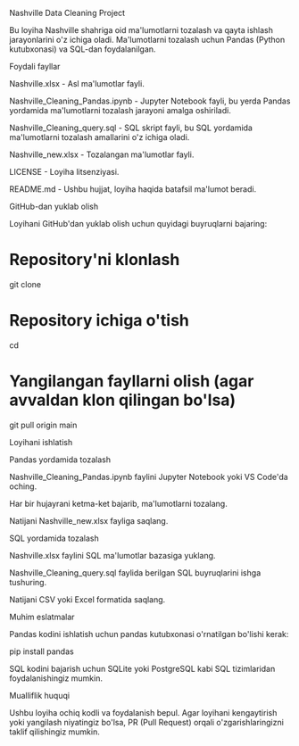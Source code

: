 Nashville Data Cleaning Project

Bu loyiha Nashville shahriga oid ma'lumotlarni tozalash va qayta ishlash jarayonlarini o'z ichiga oladi. Ma'lumotlarni tozalash uchun Pandas (Python kutubxonasi) va SQL-dan foydalanilgan.

Foydali fayllar

Nashville.xlsx - Asl ma'lumotlar fayli.

Nashville_Cleaning_Pandas.ipynb - Jupyter Notebook fayli, bu yerda Pandas yordamida ma'lumotlarni tozalash jarayoni amalga oshiriladi.

Nashville_Cleaning_query.sql - SQL skript fayli, bu SQL yordamida ma'lumotlarni tozalash amallarini o'z ichiga oladi.

Nashville_new.xlsx - Tozalangan ma'lumotlar fayli.

LICENSE - Loyiha litsenziyasi.

README.md - Ushbu hujjat, loyiha haqida batafsil ma'lumot beradi.

GitHub-dan yuklab olish

Loyihani GitHub'dan yuklab olish uchun quyidagi buyruqlarni bajaring:

# Repository'ni klonlash
git clone <repository-url>

# Repository ichiga o'tish
cd <repository-folder>

# Yangilangan fayllarni olish (agar avvaldan klon qilingan bo'lsa)
git pull origin main

Loyihani ishlatish

Pandas yordamida tozalash

Nashville_Cleaning_Pandas.ipynb faylini Jupyter Notebook yoki VS Code'da oching.

Har bir hujayrani ketma-ket bajarib, ma'lumotlarni tozalang.

Natijani Nashville_new.xlsx fayliga saqlang.

SQL yordamida tozalash

Nashville.xlsx faylini SQL ma'lumotlar bazasiga yuklang.

Nashville_Cleaning_query.sql faylida berilgan SQL buyruqlarini ishga tushuring.

Natijani CSV yoki Excel formatida saqlang.

Muhim eslatmalar

Pandas kodini ishlatish uchun pandas  kutubxonasi o'rnatilgan bo'lishi kerak:

pip install pandas

SQL kodini bajarish uchun SQLite yoki PostgreSQL kabi SQL tizimlaridan foydalanishingiz mumkin.

Mualliflik huquqi

Ushbu loyiha ochiq kodli va foydalanish bepul. Agar loyihani kengaytirish yoki yangilash niyatingiz bo'lsa, PR (Pull Request) orqali o'zgarishlaringizni taklif qilishingiz mumkin.

